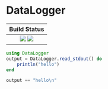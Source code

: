 DataLogger
==========

|  **Build Status**                                               |
|:---------------------------------------------------------------:|
|  [![][travis-img]][travis-url]  [![][codecov-img]][codecov-url] |


```julia
using DataLogger
output = DataLogger.read_stdout() do
    println("hello")
end

output == "hello\n"
```


[travis-img]: https://api.travis-ci.org/wookay/DataLogger.jl.svg?branch=master
[travis-url]: https://travis-ci.org/wookay/DataLogger.jl

[codecov-img]: https://codecov.io/gh/wookay/DataLogger.jl/branch/master/graph/badge.svg
[codecov-url]: https://codecov.io/gh/wookay/DataLogger.jl/branch/master
